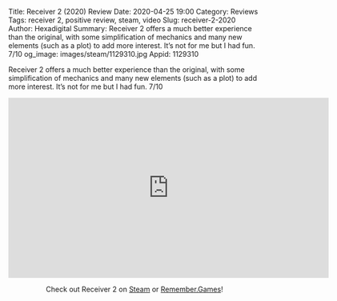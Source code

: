 Title: Receiver 2 (2020) Review
Date: 2020-04-25 19:00
Category: Reviews
Tags: receiver 2, positive review, steam, video
Slug: receiver-2-2020
Author: Hexadigital
Summary: Receiver 2 offers a much better experience than the original, with some simplification of mechanics and many new elements (such as a plot) to add more interest. It’s not for me but I had fun. 7/10
og_image: images/steam/1129310.jpg
Appid: 1129310

Receiver 2 offers a much better experience than the original, with some simplification of mechanics and many new elements (such as a plot) to add more interest. It’s not for me but I had fun. 7/10

<center><iframe src="https://www.youtube.com/embed/MwUAz07NF8A?feature=oembed" allow="accelerometer; autoplay; encrypted-media; gyroscope; picture-in-picture" width="640" height="360" frameborder="0"></iframe>

Check out Receiver 2 on [Steam](https://store.steampowered.com/app/1129310/?curator_clanid=34633900) or [Remember.Games](https://remember.games/game/2628/)!</center>
